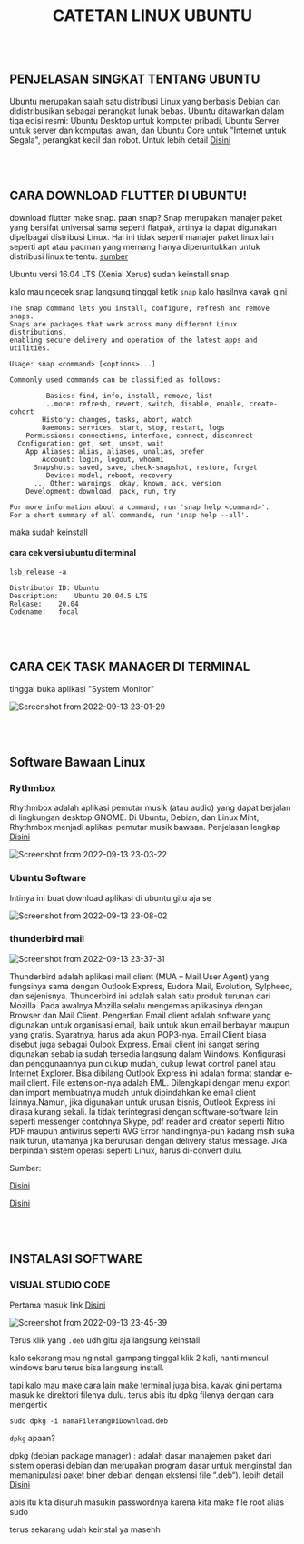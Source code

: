 <div align = "center">
  <h1> CATETAN LINUX UBUNTU </h1>
</div>

<br><br>

## PENJELASAN SINGKAT TENTANG UBUNTU

Ubuntu merupakan salah satu distribusi Linux yang berbasis Debian dan didistribusikan sebagai perangkat lunak bebas. Ubuntu ditawarkan dalam tiga edisi resmi: Ubuntu Desktop untuk komputer pribadi, Ubuntu Server untuk server dan komputasi awan, dan Ubuntu Core untuk "Internet untuk Segala", perangkat kecil dan robot. Untuk lebih detail [Disini](https://id.wikipedia.org/wiki/Ubuntu)

<br><br>

## CARA DOWNLOAD FLUTTER DI UBUNTU!

download flutter make snap. paan snap? Snap merupakan manajer paket yang bersifat universal sama seperti flatpak, artinya ia dapat digunakan dipelbagai distribusi Linux. Hal ini tidak seperti manajer paket linux lain seperti apt atau pacman yang memang hanya diperuntukkan untuk distribusi linux tertentu.
[sumber](https://kopiding.in/mengenal-snap/)

Ubuntu versi 16.04 LTS (Xenial Xerus) sudah keinstall snap 

kalo mau ngecek snap langsung tinggal ketik 
```snap```
kalo hasilnya kayak gini
```
The snap command lets you install, configure, refresh and remove snaps.
Snaps are packages that work across many different Linux distributions,
enabling secure delivery and operation of the latest apps and utilities.

Usage: snap <command> [<options>...]

Commonly used commands can be classified as follows:

         Basics: find, info, install, remove, list
        ...more: refresh, revert, switch, disable, enable, create-cohort
        History: changes, tasks, abort, watch
        Daemons: services, start, stop, restart, logs
    Permissions: connections, interface, connect, disconnect
  Configuration: get, set, unset, wait
    App Aliases: alias, aliases, unalias, prefer
        Account: login, logout, whoami
      Snapshots: saved, save, check-snapshot, restore, forget
         Device: model, reboot, recovery
      ... Other: warnings, okay, known, ack, version
    Development: download, pack, run, try

For more information about a command, run 'snap help <command>'.
For a short summary of all commands, run 'snap help --all'.

```
maka sudah keinstall

#### cara cek versi ubuntu di terminal 
```lsb_release -a```
```No LSB modules are available.
Distributor ID:	Ubuntu
Description:	Ubuntu 20.04.5 LTS
Release:	20.04
Codename:	focal
```

<br><br>

## CARA CEK TASK MANAGER DI TERMINAL

tinggal buka aplikasi "System Monitor"

![Screenshot from 2022-09-13 23-01-29](https://user-images.githubusercontent.com/92344349/189950627-108034ac-c354-4c64-a810-c82351b122bb.png)

<br><br>

## Software Bawaan Linux

### Rythmbox

Rhythmbox adalah aplikasi pemutar musik (atau audio) yang dapat berjalan di lingkungan desktop GNOME. Di Ubuntu, Debian, dan Linux Mint, Rhythmbox menjadi aplikasi pemutar musik bawaan. Penjelasan lengkap [Disini](https://www.breedie.com/rhythmbox-aplikasi-ubuntu/)


![Screenshot from 2022-09-13 23-03-22](https://user-images.githubusercontent.com/92344349/189951261-26c50801-eae0-42e0-a982-4d26d9095a14.png)

### Ubuntu Software

Intinya ini buat download aplikasi di ubuntu gitu aja se

![Screenshot from 2022-09-13 23-08-02](https://user-images.githubusercontent.com/92344349/189952079-14665757-d1c9-46bd-980c-58d1b03813ff.png)

### thunderbird mail

![Screenshot from 2022-09-13 23-37-31](https://user-images.githubusercontent.com/92344349/189958054-be2feeed-7111-4e1f-921d-152f2752eae5.png)

Thunderbird adalah aplikasi mail client (MUA – Mail User Agent) yang fungsinya sama dengan Outlook Express, Eudora Mail, Evolution, Sylpheed, dan sejenisnya. Thunderbird ini adalah salah satu produk turunan dari Mozilla. Pada awalnya Mozilla selalu mengemas aplikasinya dengan Browser dan Mail Client.
Pengertian Email client adalah software yang digunakan untuk organisasi email, baik untuk akun email berbayar maupun yang gratis. Syaratnya, harus ada akun POP3-nya. Email Client biasa disebut juga sebagai Oulook Express.
Email client ini sangat sering digunakan sebab ia sudah tersedia langsung dalam Windows. Konfigurasi dan penggunaannya pun cukup mudah, cukup lewat control panel atau Internet Explorer. Bisa dibilang Outlook Express ini adalah format standar e-mail client. File extension-nya adalah EML. Dilengkapi dengan menu export dan import membuatnya mudah untuk dipindahkan ke email client lainnya.Namun, jika digunakan untuk urusan bisnis, Outlook Express ini dirasa kurang sekali. Ia tidak terintegrasi dengan software-software lain seperti messenger contohnya Skype, pdf reader and creator seperti Nitro PDF maupun antivirus seperti AVG Error handlingnya-pun kadang msih suka naik turun, utamanya jika berurusan dengan delivery status message. Jika berpindah sistem operasi seperti Linux, harus di-convert dulu.

Sumber: 

[Disini](https://lovelyristin.com/perbedaan-thunderbird-dan-gmail)

[Disini](https://faqdesk.net/id/klien-email-mana-yang-lebih-baik-mozilla-thunderbird-atau-microsoft-outlook)

<br><br>

## INSTALASI SOFTWARE

### VISUAL STUDIO CODE

Pertama masuk link [Disini](https://code.visualstudio.com/)

![Screenshot from 2022-09-13 23-45-39](https://user-images.githubusercontent.com/92344349/189959828-9d6784d4-4dc8-4e60-a05c-bc65c0faace6.png)

Terus klik yang ```.deb``` udh gitu aja langsung keinstall

kalo sekarang mau nginstall gampang tinggal klik 2 kali, nanti muncul windows baru terus bisa langsung install.

tapi kalo mau make cara lain make terminal juga bisa. kayak gini pertama masuk ke direktori filenya dulu. terus abis itu dpkg filenya dengan cara mengertik

```sudo dpkg -i namaFileYangDiDownload.deb```

```dpkg``` apaan? 

dpkg (debian package manager) : adalah dasar manajemen paket dari sistem operasi debian dan merupakan program dasar untuk menginstal dan memanipulasi paket biner debian dengan ekstensi file “.deb“). lebih detail [Disini](https://glosarium.org/arti-dpkg-di-komputer/)

abis itu kita disuruh masukin passwordnya karena kita make file root alias sudo

terus sekarang udah keinstal ya masehh
